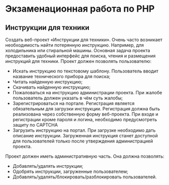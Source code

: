 # Экзаменационная работа по PHP

## Инструкции для техники

Создать веб-проект «Инструкции для техники». Очень часто возникает необходимость найти потерянную инструкцию. Например, для холодильника или стиральной машины. Основная задача проекта предоставить удобный интерфейс для поиска, чтения и размещения инструкций для техники.
Проект должен позволять пользователю:

- Искать инструкцию по текстовому шаблону. Пользователь вводит название технического прибора для поиска;
- Читать найденную инструкцию;
- Скачивать найденную инструкцию;
- Пожаловаться на инструкцию администрации проекта. При жалобе пользователь должен указать в чём суть жалобы;
- Зарегистрироваться на портале. Регистрация является обязательным для загрузки инструкции. Регистрация должна быть реализована через собственную форму веб-проекта. При входе и регистрации кроме пароля и логина, необходимо предусмотреть защиту по CAPTCHA
- Загрузить инструкцию на портал. При загрузке необходимо дать описание инструкции. Загруженная инструкция станет доступной для пользователей только после утверждения администрацией проекта.

Проект должен иметь административную часть. Она должна позволять:

- Добавлять/удалять инструкции;
- Одобрять инструкции, загруженные пользователем;
- Добавлять/удалять/блокировать/разблокировать пользователей.

